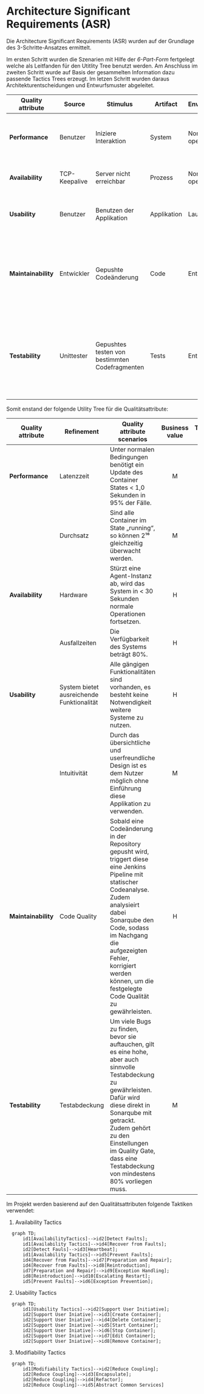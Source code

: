 # Architecture Significant Requirements (ASR)

Die Architecture Significant Requirements (ASR) wurden auf der Grundlage des 3-Schritte-Ansatzes ermittelt. 

Im ersten Schritt wurden die Szenarien mit Hilfe der *6-Part-Form* fertgelegt welche als Leitfanden für den Utitlity Tree benutzt werden. Am Anschluss im zweiten Schritt wurde auf Basis der gesammelten Information dazu passende Tactics Trees erzeugt. Im letzen Schritt wurden daraus Architekturentscheidungen und Entwurfsmuster abgeleitet.

| Quality attribute | Source | Stimulus | Artifact | Environment | Response | Measure |
| --- | --- | --- | --- | --- | --- | --- |
| **Performance** | Benutzer | Iniziere Interaktion | System | Normal operation | Ein Kommando wird von Client-Server gesendet und auch wieder empfangen. | Durchschnittliche Latenz von 2sec |
| **Availability** | TCP-Keepalive | Server nicht erreichbar | Prozess | Normal operation | Betreiber informieren und weiterarbeiten | max. Ausfallzeit 30sec |
| **Usability** | Benutzer | Benutzen der Applikation | Applikation | Laufzeit | Benutzer nutzt die Applikation  zum ersten mal.  | Innerhalb weniger Minuten kann der Benutzer die Applikation produktiv nutzen. |
| **Maintainability** | Entwickler | Gepushte Codeänderung | Code | Entwicklung | Codeänderung wurde durch Statische Codeanalyse geprüft. Ebenfalls wurde durch Sonarqube die Code Qualität überprüft. | Innerhalb von maximal 2 Minuten befinden sich, nach erfolgreichen push, alle Analyseergebnisse in Jenkins und Sonarqube. |
| **Testability** | Unittester | Gepushtes testen von bestimmten Codefragmenten | Tests | Entwicklung | Tests wurden in der Pipeline ausgeführt und Coveragereport an Sonarqube weitergegeben. | Innerhalb von maximal 2 Minuten wurden alle Tests ausgeführt und wenn keine Fehler aufkamen der Coveragereport an Sonarqube weitergeleitet und für das Quality Gate benutzt. |

Somit enstand der folgende Utility Tree für die Qualitätsattribute:

|  Quality attribute  | Refinement  | Quality attribute scenarios   | Business value   | Technical risk  |
|---|---|---|:---:|:---:|
| **Performance** |  Latenzzeit | Unter normalen Bedingungen benötigt ein Update des Container States < 1,0 Sekunden in 95% der Fälle.  | M  | M  |
|  | Durchsatz |Sind alle Container im State „running“, so können 2¹⁶ gleichzeitig überwacht werden. | M  |  H |
| **Availability**  | Hardware  |  Stürzt eine Agent-Instanz ab, wird das System in < 30 Sekunden normale Operationen fortsetzen. | H  | M  |
|  | Ausfallzeiten |Die Verfügbarkeit des Systems beträgt 80%.  | H  | H  |
| **Usability** |  System bietet ausreichende Funktionalität | Alle gängigen Funktionalitäten sind vorhanden, es besteht keine Notwendigkeit weitere Systeme zu nutzen.  | H  | M  |
| | Intuitivität | Durch das übersichtliche und userfreundliche Design ist es dem Nutzer möglich ohne Einführung diese Applikation zu verwenden.  | M  | H  |
| **Maintainability** | Code Quality | Sobald eine Codeänderung in der Repository gepusht wird, triggert diese eine Jenkins Pipeline mit statischer Codeanalyse. Zudem analysieirt dabei Sonarqube den Code, sodass im Nachgang die aufgezeigten Fehler, korrigiert werden können, um die festgelegte Code Qualität zu gewährleisten.  | H | H |
| **Testability** | Testabdeckung | Um viele Bugs zu finden, bevor sie auftauchen, gilt es eine hohe, aber auch sinnvolle Testabdeckung zu gewährleisten. Dafür wird diese direkt in Sonarqube mit getrackt. Zudem gehört zu den Einstellungen im Quality Gate, dass eine Testabdeckung von mindestens 80% vorliegen muss. | M | L | 

Im Projekt werden basierend auf den Qualitätsattributen folgende Taktiken verwendet:

1. Availability Tactics 

```mermaid
  graph TD;
      id1[AvailabilityTactics]-->id2[Detect Faults];
      id1[Availability Tactics]-->id4[Recover from Faults];
      id2[Detect Fauls]-->id3[Heartbeat];
      id1[Availability Tactics]-->id5[Prevent Faults];
      id4[Recover from Faults]-->id7[Preparation and Repair];
      id4[Recover from Faults]-->id8[Reintroduction];
      id7[Preparation and Repair]-->id9[Exception Handling];
      id8[Reintroduction]-->id10[Escalating Restart];
      id5[Prevent Faults]-->id6[Exception Prevention];
```

2. Usability Tactics

```mermaid
  graph TD;
      id1[Usability Tactics]-->id2[Support User Initiative];
      id2[Support User Iniative]-->id3[Create Container];
      id2[Support User Iniative]-->id4[Delete Container];
      id2[Support User Iniative]-->id5[Start Container];
      id2[Support User Iniative]-->id6[Stop Container];
      id2[Support User Iniative]-->id7[Edit Container];
      id2[Support User Iniative]-->id8[Remove Container];
```

3. Modifiability Tactics

```mermaid
  graph TD;
      id1[Modifiability Tactics]-->id2[Reduce Coupling];
      id2[Reduce Coupling]-->id3[Encapsulate];
      id2[Reduce Coupling]-->id4[Refactor];
      id2[Reduce Coupling]-->id5[Abstract Common Services]
```
